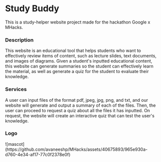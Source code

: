 <h1>Study Buddy</h1>
This is a study-helper website project made for the hackathon Google x MHacks.

<h3>Description</h3>
This website is an educational tool that helps students who want to effectively review items of content, such as lecture slides, text documents, and images of diagrams. Given a student's inputted educational content, this website can generate summaries so the student can effectively learn the material, as well as generate a quiz for the student to evaluate their knowledge. 

<h3>Services</h3>
A user can input files of the format pdf, jpeg, jpg, png, and txt, and our website will generate and output a summary of each of the files. Then, the user can proceed to request a quiz about all the files it has inputted. On request, the website will create an interactive quiz that can test the user's knowledge.

<h3>Logo</h3>
![mascot](https://github.com/avaneeshp/MHacks/assets/40675893/965e930a-d760-4e34-af17-77c0f2378e0f)

